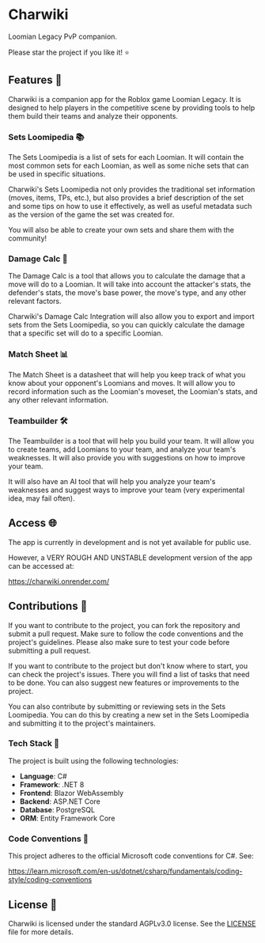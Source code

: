 # Charwiki

Loomian Legacy PvP companion.

Please star the project if you like it! ⭐

## Features 🚀

Charwiki is a companion app for the Roblox game Loomian Legacy. It is designed to help players in the competitive scene by providing tools to help them build their teams and analyze their opponents.

### Sets Loomipedia 📚

The Sets Loomipedia is a list of sets for each Loomian. It will contain the most common sets for each Loomian, as well as some niche sets that can be used in specific situations.

Charwiki's Sets Loomipedia not only provides the traditional set information (moves, items, TPs, etc.), but also provides a brief description of the set and some tips on how to use it effectively, as well as useful metadata such as the version of the game the set was created for.

You will also be able to create your own sets and share them with the community!

### Damage Calc 🧮

The Damage Calc is a tool that allows you to calculate the damage that a move will do to a Loomian. It will take into account the attacker's stats, the defender's stats, the move's base power, the move's type, and any other relevant factors.

Charwiki's Damage Calc Integration will also allow you to export and import sets from the Sets Loomipedia, so you can quickly calculate the damage that a specific set will do to a specific Loomian.

### Match Sheet 📊

The Match Sheet is a datasheet that will help you keep track of what you know about your opponent's Loomians and moves. It will allow you to record information such as the Loomian's moveset, the Loomian's stats, and any other relevant information.

### Teambuilder 🛠️

The Teambuilder is a tool that will help you build your team. It will allow you to create teams, add Loomians to your team, and analyze your team's weaknesses. It will also provide you with suggestions on how to improve your team.

It will also have an AI tool that will help you analyze your team's weaknesses and suggest ways to improve your team (very experimental idea, may fail often).

## Access 🌐

The app is currently in development and is not yet available for public use.

However, a VERY ROUGH AND UNSTABLE development version of the app can be accessed at:

<https://charwiki.onrender.com/>

## Contributions 🤝

If you want to contribute to the project, you can fork the repository and submit a pull request. Make sure to follow the code conventions and the project's guidelines. Please also make sure to test your code before submitting a pull request.

If you want to contribute to the project but don't know where to start, you can check the project's issues. There you will find a list of tasks that need to be done. You can also suggest new features or improvements to the project.

You can also contribute by submitting or reviewing sets in the Sets Loomipedia. You can do this by creating a new set in the Sets Loomipedia and submitting it to the project's maintainers.

### Tech Stack 🧰

The project is built using the following technologies:

- **Language**: C#
- **Framework**: .NET 8
- **Frontend**: Blazor WebAssembly
- **Backend**: ASP.NET Core
- **Database**: PostgreSQL
- **ORM**: Entity Framework Core

### Code Conventions 📏

This project adheres to the official Microsoft code conventions for C#. See:

<https://learn.microsoft.com/en-us/dotnet/csharp/fundamentals/coding-style/coding-conventions>

## License 📜

Charwiki is licensed under the standard AGPLv3.0 license. See the [LICENSE](LICENSE) file for more details.
